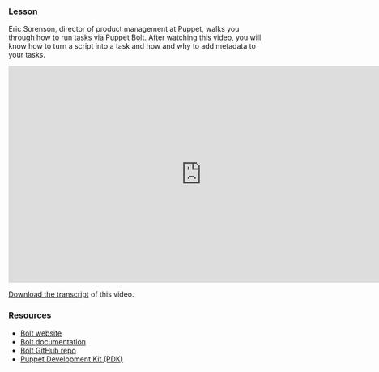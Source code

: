 
<i class="fa fa-graduation-cap"></i>
### Lesson
Eric Sorenson, director of product management at Puppet, walks you through how to run tasks via Puppet Bolt. After watching this video, you will know how to turn a script into a task and how and why to add metadata to your tasks. 


<iframe src="https://fast.wistia.net/embed/iframe/o4nlwajf0y?videoFoam=true" title="Wistia video player" allowtransparency="true" frameborder="0" scrolling="no" class="wistia_embed" name="wistia_embed" allowfullscreen="allowfullscreen" mozallowfullscreen="mozallowfullscreen" webkitallowfullscreen="webkitallowfullscreen" oallowfullscreen="oallowfullscreen" msallowfullscreen="msallowfullscreen" width="761" height="428" style="width: 761px; height: 428px;"></iframe>

[Download the transcript](https://puppet.box.com/shared/static/ao0k22gfdwuxkedlsa64ahoxu6eaekvh.pdf) of this video.

<i class="fa fa-pencil" aria-hidden="true"></i></p>
### Resources
* [Bolt website](https://puppet.com/products/puppet-bolt)
* [Bolt documentation](https://puppet.com/docs/bolt/0.x/bolt.html)
* [Bolt GitHub repo](https://github.com/puppetlabs/bolt)
* [Puppet Development Kit (PDK)](https://puppet.com/download-puppet-development-kit)



